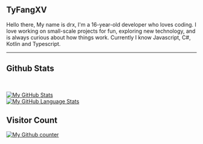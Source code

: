 ## TyFangXV
Hello there, My name is drx, I'm a 16-year-old developer who loves coding. I love working on small-scale projects for fun, exploring new technology, and is always curious about how things work. Currently I know  Javascript, C#, Kotlin and Typescript. 


<hr/>

## Github Stats

<br/>

[![My GitHub Stats](https://github-readme-stats.vercel.app/api/?username=TyFangXV&count_private=true&theme=tokyonight&showicons=true)]()
<br/>
[![My GitHub Language Stats](https://github-readme-stats.vercel.app/api/top-langs/?username=TyFangXV&langs_count=5&theme=tokyonight)]()
<br/>
## Visitor Count
[![My Github counter](https://profile-counter.glitch.me/Tyfangxv/count.svg)]()
<br/>




